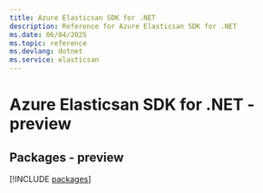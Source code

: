 ```yaml
---
title: Azure Elasticsan SDK for .NET
description: Reference for Azure Elasticsan SDK for .NET
ms.date: 06/04/2025
ms.topic: reference
ms.devlang: dotnet
ms.service: elasticsan
---
```

# Azure Elasticsan SDK for .NET - preview
## Packages - preview
[!INCLUDE [packages](elasticsan-index.md)]